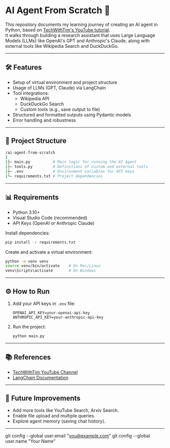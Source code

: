 # AI Agent From Scratch 🚀

This repository documents my learning journey of creating an AI agent in Python, based on [TechWithTim's YouTube tutorial](https://www.youtube.com/@TechWithTim).  
It walks through building a research assistant that uses Large Language Models (LLMs) like OpenAI's GPT and Anthropic's Claude, along with external tools like Wikipedia Search and DuckDuckGo.

---

## 🛠 Features

- Setup of virtual environment and project structure
- Usage of LLMs (GPT, Claude) via LangChain
- Tool integrations:
  - Wikipedia API
  - DuckDuckGo Search
  - Custom tools (e.g., save output to file)
- Structured and formatted outputs using Pydantic models
- Error handling and robustness

---

## 📂 Project Structure

```bash
/ai-agent-from-scratch
|
|├— main.py          # Main logic for running the AI Agent
|├— tools.py         # Definitions of custom and external tools
|├— .env             # Environment variables for API keys
|└— requirements.txt # Project dependencies
```

---

## 📊 Requirements

- Python 3.10+
- Visual Studio Code (recommended)
- API Keys (OpenAI or Anthropic Claude)

Install dependencies:
```bash
pip install -r requirements.txt
```

Create and activate a virtual environment:
```bash
python -m venv venv
source venv/bin/activate    # On Mac/Linux
venv\Scripts\activate       # On Windows
```

---

## ⚙️ How to Run

1. Add your API keys in `.env` file:
   ```text
   OPENAI_API_KEY=your-openai-api-key
   ANTHROPIC_API_KEY=your-anthropic-api-key
   ```
2. Run the project:
   ```bash
   python main.py
   ```

---

## 📚 References

- [TechWithTim YouTube Channel](https://www.youtube.com/@TechWithTim)
- [LangChain Documentation](https://docs.langchain.dev/)

---

## 🌟 Future Improvements

- Add more tools like YouTube Search, Arxiv Search.
- Enable file upload and multiple queries.
- Explore agent memory (saving chat history).

---

git config --global user.email "you@example.com"
  git config --global user.name "Your Name"